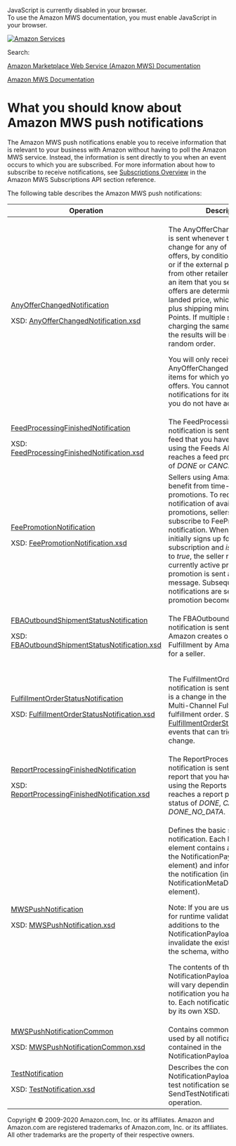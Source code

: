 <div id="MWSDX_noscript">

JavaScript is currently disabled in your browser.  
To use the Amazon MWS documentation, you must enable JavaScript in your
browser.

</div>

<div id="MWSDX_divtop">

[![Amazon
Services](https://images-na.ssl-images-amazon.com/images/G/08/mwsportal/fr_FR/amazonservices.gif "Amazon Services")](http://services.amazon.fr)

<div id="MWSDX_search">

<span id="MWSDX_searchlbl">Search:</span>

</div>

  
<span id="MWSDX_titlebar">[Amazon Marketplace Web Service (Amazon MWS)
Documentation](https://developer.amazonservices.fr/gp/mws/docs.html)</span>

</div>

<div id="MWSDX_divbottom">

<div id="MWSDX_divleft">

<div id="MWSDX_toc">

</div>

</div>

<div id="MWSDX_divright">

<div id="MWSDX_content">

<span id="MWSDX_breadcrumbs">[Amazon MWS
Documentation](https://developer.amazonservices.fr/gp/mws/docs.html)</span>

<div id="Notifications_Overview" class="nested0">

# What you should know about Amazon MWS push notifications

<div class="body">

The <span class="ph">Amazon MWS</span> push notifications enable you to
receive information that is relevant to your business with Amazon
without having to poll the <span class="ph">Amazon MWS</span> service.
Instead, the information is sent directly to you when an event occurs to
which you are subscribed. For more information about how to subscribe to
receive notifications, see
<a href="../subscriptions/Subscriptions_Overview.md" class="xref">Subscriptions Overview</a>
in the <span class="ph">Amazon MWS</span> <span class="ph">Subscriptions
API section</span> reference.

The following table describes the <span class="ph">Amazon MWS</span>
push notifications:

<div class="tablenoborder">

<table class="table" data-cellpadding="4" data-cellspacing="0" data-summary="" data-frame="border" data-border="1" data-rules="all">
<colgroup>
<col style="width: 33%" />
<col style="width: 33%" />
<col style="width: 33%" />
</colgroup>
<thead class="thead" data-align="left">
<tr class="header row">
<th id="d202996e84" class="entry" data-valign="top" width="NaN%">Operation</th>
<th id="d202996e87" class="entry" data-valign="top" width="NaN%">Description</th>
<th id="d202996e90" class="entry" data-valign="top" width="NaN%">Availability</th>
</tr>
</thead>
<tbody class="tbody">
<tr class="odd row">
<td class="entry" data-valign="top" width="NaN%" headers="d202996e84 "><a href="Notifications_AnyOfferChangedNotification.md" class="xref">AnyOfferChangedNotification</a>
<p>XSD: <a href="http://g-ec2.images-amazon.com/images/G/01/mwsportal/doc/en_US/subscriptions/AnyOfferChangedNotification.xsd" class="xref">AnyOfferChangedNotification.xsd</a></p></td>
<td class="entry" data-valign="top" width="NaN%" headers="d202996e87 "><p>The <span class="keyword parmname">AnyOfferChanged</span> notification is sent whenever there is a listing change for any of the top 20 offers, by condition (new or used), or if the external price (the price from other retailers) changes for an item that you sell. The top 20 offers are determined by the landed price, which is the price plus shipping minus Amazon Points. If multiple sellers are charging the same landed price, the results will be returned in random order.</p>
<p>You will only receive <span class="keyword parmname">AnyOfferChanged</span> notifications for items for which you have active offers. You cannot subscribe to notifications for items for which you do not have active offers.</p></td>
<td class="entry" data-valign="top" width="NaN%" headers="d202996e90 "><span class="ph">All marketplaces.</span></td>
</tr>
<tr class="even row">
<td class="entry" data-valign="top" width="NaN%" headers="d202996e84 "><a href="Notifications_FeedProcessingFinishedNotification.md" class="xref">FeedProcessingFinishedNotification</a>
<p>XSD: <a href="https://m.media-amazon.com/images/G/01/mwsportal/doc/en_US/subscriptions/FeedProcessingFinishedNotification.xsd" class="xref">FeedProcessingFinishedNotification.xsd</a></p></td>
<td class="entry" data-valign="top" width="NaN%" headers="d202996e87 "><span class="ph">The <span class="keyword parmname">FeedProcessingFinished</span> notification is sent whenever any feed that you have submitted using the <span class="ph">Feeds API section</span> reaches a feed processing status of <var class="keyword varname">DONE</var> or <var class="keyword varname">CANCELLED</var>.</span></td>
<td class="entry" data-valign="top" width="NaN%" headers="d202996e90 "><span class="ph">All marketplaces.</span></td>
</tr>
<tr class="odd row">
<td class="entry" data-valign="top" width="NaN%" headers="d202996e84 "><a href="Notifications_FeePromotionNotification.md" class="xref">FeePromotionNotification</a>
<p>XSD: <a href="http://g-ec2.images-amazon.com/images/G/01/mwsportal/doc/en_US/subscriptions/FeePromotionNotification.xsd" class="xref">FeePromotionNotification.xsd</a></p></td>
<td class="entry" data-valign="top" width="NaN%" headers="d202996e87 "><span class="ph">Sellers using <span class="ph">Amazon MWS</span> can benefit from time-limited fee promotions. To receive notification of available fee promotions, sellers must subscribe to <span class="keyword parmname">FeePromotion</span> notification. When the seller initially signs up for the subscription and <var class="keyword varname">isEnabled</var> is set to <em>true</em>, the seller receives all currently active promotions. Each promotion is sent as a single message. Subsequent promotion notifications are sent when the promotion becomes active. </span></td>
<td class="entry" data-valign="top" width="NaN%" headers="d202996e90 "><span class="ph">All marketplaces.</span></td>
</tr>
<tr class="even row">
<td class="entry" data-valign="top" width="NaN%" headers="d202996e84 "><a href="Notifications_FBAOutboundShipmentStatusNotification.md" class="xref">FBAOutboundShipmentStatusNotification</a>
<p>XSD: <a href="https://m.media-amazon.com/images/G/01/mwsportal/doc/en_US/subscriptions/FBAOutboundShipmentStatusNotification.xsd" class="xref">FBAOutboundShipmentStatusNotification.xsd</a></p></td>
<td class="entry" data-valign="top" width="NaN%" headers="d202996e87 "><p>The <span class="keyword parmname">FBAOutboundShipmentStatus</span> notification is sent whenever Amazon creates or cancels a <span class="ph">Fulfillment by Amazon</span> shipment for a seller.</p></td>
<td class="entry" data-valign="top" width="NaN%" headers="d202996e90 "><span class="ph">All marketplaces except Brazil and China.</span></td>
</tr>
<tr class="odd row">
<td class="entry" data-valign="top" width="NaN%" headers="d202996e84 "><a href="Notifications_FulfillmentOrderStatusNotification.md" class="xref">FulfillmentOrderStatusNotification</a>
<p>XSD: <a href="http://g-ec2.images-amazon.com/images/G/01/mwsportal/doc/en_US/subscriptions/FulfillmentOrderStatusNotification.xsd" class="xref">FulfillmentOrderStatusNotification.xsd</a></p></td>
<td class="entry" data-valign="top" width="NaN%" headers="d202996e87 "><p>The <span class="keyword parmname">FulfillmentOrderStatus</span> notification is sent whenever there is a change in the status of a <span class="ph">Multi-Channel Fulfillment</span> fulfillment order. See <a href="Notifications_FulfillmentOrderStatusNotification.md#FulfillmentOrderStatusNotification__FulfillmentOrderStatus_row" class="xref"><span class="keyword parmname">FulfillmentOrderStatus</span></a> for the events that can trigger a status change.</p></td>
<td class="entry" data-valign="top" width="NaN%" headers="d202996e90 "><span class="ph">All marketplaces.</span></td>
</tr>
<tr class="even row">
<td class="entry" data-valign="top" width="NaN%" headers="d202996e84 "><a href="Notifications_ReportProcessingFinishedNotification.md" class="xref">ReportProcessingFinishedNotification</a>
<p>XSD: <a href="https://m.media-amazon.com/images/G/01/mwsportal/doc/en_US/subscriptions/ReportProcessingFinishedNotification.xsd" class="xref">ReportProcessingFinishedNotification.xsd</a></p></td>
<td class="entry" data-valign="top" width="NaN%" headers="d202996e87 "><span class="ph">The <span class="keyword parmname">ReportProcessingFinished</span> notification is sent whenever any report that you have requested using the <span class="ph">Reports API section</span> reaches a report processing status of <var class="keyword varname">DONE</var>, <var class="keyword varname">CANCELLED</var>, or <var class="keyword varname">DONE_NO_DATA</var>.</span></td>
<td class="entry" data-valign="top" width="NaN%" headers="d202996e90 "><span class="ph">All marketplaces.</span></td>
</tr>
<tr class="odd row">
<td class="entry" data-valign="top" width="NaN%" headers="d202996e84 "><a href="Notifications_MWSPushNotification.md" class="xref">MWSPushNotification</a>
<p>XSD: <a href="http://g-ec2.images-amazon.com/images/G/01/mwsportal/doc/en_US/subscriptions/MWSPushNotification.xsd" class="xref">MWSPushNotification.xsd</a></p></td>
<td class="entry" data-valign="top" width="NaN%" headers="d202996e87 "><p>Defines the basic structure of the notification. Each <span class="keyword parmname">Notification</span> element contains a notification (in the <span class="keyword parmname">NotificationPayload</span> child element) and information about the notification (in the <span class="keyword parmname">NotificationMetaData</span> child element).</p>
<div class="note note">
<span class="notetitle">Note:</span> If you are using this schema for runtime validation, future additions to the <span class="keyword parmname">NotificationPayload</span> element will invalidate the existing version of the schema, without prior notice.
</div>
<p>The contents of the <span class="keyword parmname">NotificationPayload</span> child element will vary depending on which notification you have subscribed to. Each notification is described by its own XSD.</p></td>
<td class="entry" data-valign="top" width="NaN%" headers="d202996e90 "><span class="ph">All marketplaces.</span></td>
</tr>
<tr class="even row">
<td class="entry" data-valign="top" width="NaN%" headers="d202996e84 "><a href="Notifications_MWSPushNotificationCommon.md" class="xref">MWSPushNotificationCommon</a>
<p>XSD: <a href="http://g-ec2.images-amazon.com/images/G/01/mwsportal/doc/en_US/subscriptions/MWSPushNotificationCommon.xsd" class="xref">MWSPushNotificationCommon.xsd</a></p></td>
<td class="entry" data-valign="top" width="NaN%" headers="d202996e87 "><span class="ph">Contains common types that are used by all notifications that are contained in the <span class="keyword parmname">NotificationPayload</span> element.</span></td>
<td class="entry" data-valign="top" width="NaN%" headers="d202996e90 "><span class="ph">All marketplaces.</span></td>
</tr>
<tr class="odd row">
<td class="entry" data-valign="top" width="NaN%" headers="d202996e84 "><a href="Notifications_TestNotification.md" class="xref">TestNotification</a>
<p>XSD: <a href="http://g-ec2.images-amazon.com/images/G/01/mwsportal/doc/en_US/subscriptions/TestNotification.xsd" class="xref">TestNotification.xsd</a></p></td>
<td class="entry" data-valign="top" width="NaN%" headers="d202996e87 "><span class="ph">Describes the contents of the <span class="keyword parmname">NotificationPayload</span> element for a test notification sent by using the <span class="keyword apiname">SendTestNotificationToDestination</span> operation.</span></td>
<td class="entry" data-valign="top" width="NaN%" headers="d202996e90 "><span class="ph">All marketplaces.</span></td>
</tr>
</tbody>
</table>

</div>

</div>

</div>

<div id="MWSDX_footer">

Copyright © 2009-2020 Amazon.com, Inc. or its affiliates. Amazon and
Amazon.com are registered trademarks of Amazon.com, Inc. or its
affiliates. All other trademarks are the property of their respective
owners.

</div>

</div>

</div>

<div style="clear: both;">

</div>

</div>
